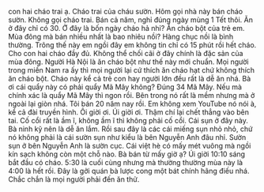 con hai cháo trai ạ. Cháo trai của cháu sườn. Hôm gọi nhà này bán cháo sườn. Không gọi cháo trai. Bán cả năm, nghỉ đúng ngày mùng 1 Tết thôi. Ăn ở đây chỉ có 30. Ở đây là bốn ngày cháo hả nhỉ? Ăn cháo bột của trẻ em. Mùa đông mà bán nhiều nhất là bao nhiêu nồi? Hàng chục nồi là bình thường. Trông thế này em ngồi đây em không tin chỉ có 15 phút rồi hết cháo. Cho con hai cháo đầy đủ. Không thể chối cãi ở đây chính là đặc sản của mùa đông. Người Hà Nội là ăn cháo bột như thế này mới chuẩn. Mọi người trong miền Nam ra ấy thì mọi người lại cứ thích ăn cháo hạt chứ không thích ăn cháo bột. Cháo này kể cả trẻ con hay người lớn đều rất là dễ ăn nhá. Bà ơi cái quẩy này có phải quẩy Mã Mây không? Đúng 34 Mã Mây. Nếu mà chính xác là quẩy Mã Mây thì ngon rồi. Bên trong nó rất là mềm nhưng mà ở ngoài lại giòn nhá. Tôi bán 20 năm nay rồi. Em không xem YouTube nó nói à, kể cả đài truyền hình. Ôi giời ơi. Úi giời ơi. Thậm chí lại chết thẳng vào bên tai.  Cố cổi rất là ầm ĩ, không ầm ĩ thì không phải cố cổi. Cái sụn ở đây này. Bà ninh kỹ nên là dễ ăn lắm. Rồi sau đây là các cái miếng sụn nhỏ nhỏ, chứ nó không phải là cái sườn sụn như kiểu là bên Nguyễn Anh đâu nhỉ. Sườn sụn ở bên Nguyễn Anh là sườn cục. Cái việt hè có mấy mét vuông mà ngồi kín sạch không còn một chỗ nào. Bà bán từ mấy giờ ạ? Úi giời 10:10 sáng bắt đầu có cháo. 5:30 là cuối cùng nhưng mà thường thường mùa này là 4:00 là hết rồi. Đây là gởi quán bà lược cong một bát chính hãng điếu nhá. Chắc chắn là mọi người phải đến ăn thử.